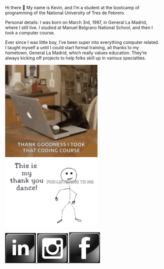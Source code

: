 Hi there 👋 My name is Kevin, and I’m a student at the bootcamp of programming of the National University of Tres de Febrero.

Personal details: I was born on March 3rd, 1997, in General La Madrid, where I still live. I studied at Manuel Belgrano National School, and then I took a computer course.

Ever since I was little boy, I’ve been super into everything computer related. I taught myself a until I could start formal training, all thanks to my hometown, General La Madrid, which really values education. They’re always kicking off projects to help folks skill up in various specialties.

<img src="/gif/kitten-cat.gif" width="300"/><img src="/gif/thank-you-thanks.gif" width="300"/>

<a href="https://www.linkedin.com/in/kevin-bustos/">
    <img width="100" length="100" src="https://github.com/kevinbustosk2/kevinbustosk2/blob/main/image/Screenshot_2.png">
</a>                                                                                                                                   
<a href="https://www.instagram.com/kevink2b2/">
    <img width="100" length="100" src="https://github.com/kevinbustosk2/kevinbustosk2/blob/main/image/Screenshot_1.png">
</a><a href="https://www.facebook.com/kevinbustosk">
    <img width="100" length="100" src="https://github.com/kevinbustosk2/kevinbustosk2/blob/main/image/Screenshot_3.png">
</a>
 


